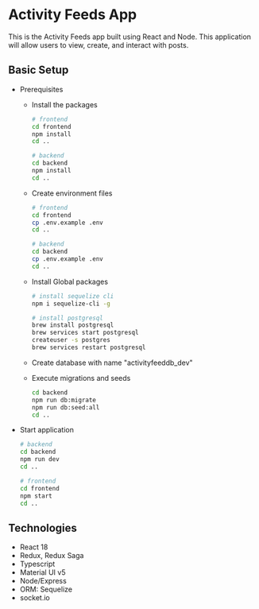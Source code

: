 # Activity Feeds App

This is the Activity Feeds app built using React and Node.
This application will allow users to view, create, and interact with posts.

## Basic Setup

- Prerequisites

  - Install the packages

    ```bash
    # frontend
    cd frontend
    npm install
    cd ..

    # backend
    cd backend
    npm install
    cd ..
    ```

  - Create environment files

    ```bash
    # frontend
    cd frontend
    cp .env.example .env
    cd ..

    # backend
    cd backend
    cp .env.example .env
    cd ..
    ```

  - Install Global packages

    ```bash
    # install sequelize cli
    npm i sequelize-cli -g

    # install postgresql
    brew install postgresql
    brew services start postgresql
    createuser -s postgres
    brew services restart postgresql
    ```

  - Create database with name "activityfeeddb_dev"

  - Execute migrations and seeds

    ```bash
    cd backend
    npm run db:migrate
    npm run db:seed:all
    cd ..
    ```

- Start application

  ```bash
  # backend
  cd backend
  npm run dev
  cd ..

  # frontend
  cd frontend
  npm start
  cd ..
  ```

## Technologies

- React 18
- Redux, Redux Saga
- Typescript
- Material UI v5
- Node/Express
- ORM: Sequelize
- socket.io
